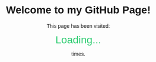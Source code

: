 <!DOCTYPE html>
<html lang="en">
<head>
  <meta charset="UTF-8" />
  <title>Visit Counter</title>
  <style>
    body {
      font-family: sans-serif;
      text-align: center;
      margin-top: 100px;
    }
    #visits {
      font-size: 2em;
      color: #2ecc71;
    }
  </style>
</head>
<body>
  <h1>Welcome to my GitHub Page!</h1>
  <p>This page has been visited:</p>
  <div id="visits">Loading...</div>
  <p>times.</p>

  <script>
    const COUNTER_SLUG = "VisitCounter"; // your counter slug
    const API_KEY = "ut_e4nlNx1iPMqnRfK8gNKDSqY1Q6HZ6nQ3UswW1U4K"; // your API key

    fetch(`https://counterapi.dev/api/v1/counter/${COUNTER_SLUG}/hit`, {
      method: "POST",
      headers: {
        "Authorization": `Bearer ${API_KEY}`,
        "Content-Type": "application/json"
      }
    })
    .then(res => {
      if (!res.ok) throw new Error(`HTTP error! status: ${res.status}`);
      return res.json();
    })
    .then(data => {
      document.getElementById("visits").textContent = data.count;
    })
    .catch(err => {
      document.getElementById("visits").textContent = "Error";
      console.error("CounterAPI error:", err);
    });
  </script>
</body>
</html>
